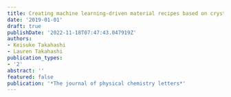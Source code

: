 ```yaml
---
title: Creating machine learning-driven material recipes based on crystal structure
date: '2019-01-01'
draft: true
publishDate: '2022-11-18T07:47:43.047919Z'
authors:
- Keisuke Takahashi
- Lauren Takahashi
publication_types:
- '2'
abstract: ''
featured: false
publication: '*The journal of physical chemistry letters*'
---
```


